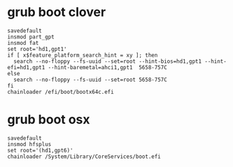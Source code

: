 # grub boot clover

	savedefault
	insmod part_gpt
	insmod fat
	set root='hd1,gpt1'
	if [ x$feature_platform_search_hint = xy ]; then
	  search --no-floppy --fs-uuid --set=root --hint-bios=hd1,gpt1 --hint-efi=hd1,gpt1 --hint-baremetal=ahci1,gpt1  5658-757C
	else
	  search --no-floppy --fs-uuid --set=root 5658-757C
	fi
	chainloader /efi/boot/bootx64c.efi


# grub boot osx

	savedefault
	insmod hfsplus
	set root='(hd1,gpt6)'
	chainloader /System/Library/CoreServices/boot.efi

